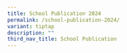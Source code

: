 ```yaml
---
title: School Publication 2024
permalink: /school-publication-2024/
variant: tiptap
description: ""
third_nav_title: School Publication
---
```

